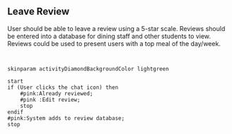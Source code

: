 ## Leave Review

User should be able to leave a review using a 5-star scale. Reviews should be entered into a database for dining staff and other students to view. Reviews could be used to present users with a top meal of the day/week.
```plantuml


skinparam activityDiamondBackgroundColor lightgreen

start
if (User clicks the chat icon) then
    #pink:Already reviewed;
    #pink :Edit review;
    stop
endif
#pink:System adds to review database;
stop
```